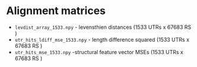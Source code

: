 # Alignment matrices

* ```levdist_array_1533.npy``` - levensthien distances  (1533 UTRs x 67683 RS )
* ```utr_hits_ldiff_mse_1533.npy``` - length difference squared (1533 UTRs x 67683 RS )
* ```utr_hits_mse_1533.npy``` -structural feature vector MSEs (1533 UTRs x 67683 RS )
